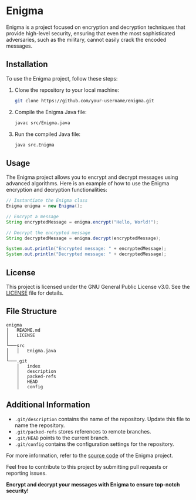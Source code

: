 # Enigma

Enigma is a project focused on encryption and decryption techniques that provide high-level security, ensuring that even the most sophisticated adversaries, such as the military, cannot easily crack the encoded messages.

## Installation

To use the Enigma project, follow these steps:

1. Clone the repository to your local machine:
   ```bash
   git clone https://github.com/your-username/enigma.git
   ```

2. Compile the Enigma Java file:
   ```bash
   javac src/Enigma.java
   ```

3. Run the compiled Java file:
   ```bash
   java src.Enigma
   ```

## Usage

The Enigma project allows you to encrypt and decrypt messages using advanced algorithms. Here is an example of how to use the Enigma encryption and decryption functionalities:

```java
// Instantiate the Enigma class
Enigma enigma = new Enigma();

// Encrypt a message
String encryptedMessage = enigma.encrypt("Hello, World!");

// Decrypt the encrypted message
String decryptedMessage = enigma.decrypt(encryptedMessage);

System.out.println("Encrypted message: " + encryptedMessage);
System.out.println("Decrypted message: " + decryptedMessage);
```

## License

This project is licensed under the GNU General Public License v3.0. See the [LICENSE](LICENSE) file for details.

## File Structure

```
enigma
│   README.md
│   LICENSE   
│
└───src
│   │   Enigma.java
│
└───.git
    │   index
    │   description
    │   packed-refs
    │   HEAD
    │   config
```

## Additional Information

- `.git/description` contains the name of the repository. Update this file to name the repository.
- `.git/packed-refs` stores references to remote branches.
- `.git/HEAD` points to the current branch.
- `.git/config` contains the configuration settings for the repository.

For more information, refer to the [source code](src/Enigma.java) of the Enigma project.

Feel free to contribute to this project by submitting pull requests or reporting issues.

**Encrypt and decrypt your messages with Enigma to ensure top-notch security!**

